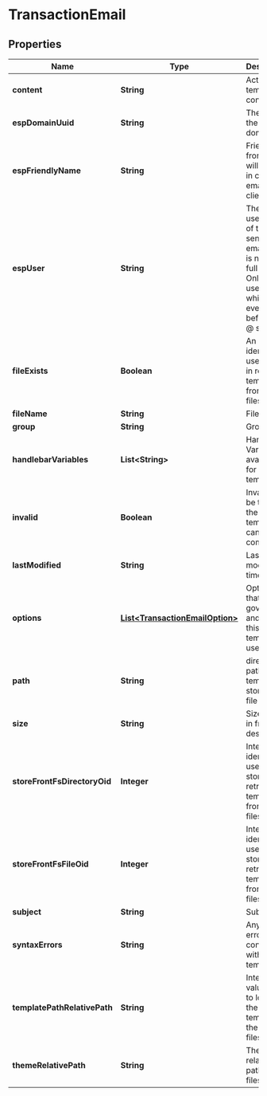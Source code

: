 
# TransactionEmail

## Properties
Name | Type | Description | Notes
------------ | ------------- | ------------- | -------------
**content** | **String** | Actual template contents |  [optional]
**espDomainUuid** | **String** | The uuid of the sending domain |  [optional]
**espFriendlyName** | **String** | Friendly from that will appear in customer email clients. |  [optional]
**espUser** | **String** | The username of the sending email.  This is not the full email.  Only the username which is everything before the @ sign. |  [optional]
**fileExists** | **Boolean** | An internal identifier used to aid in retrieving templates from the filesystem. |  [optional]
**fileName** | **String** | File name |  [optional]
**group** | **String** | Group |  [optional]
**handlebarVariables** | **List&lt;String&gt;** | Handlebar Variables available for email template |  [optional]
**invalid** | **Boolean** | Invalid will be true if the template cannot compile |  [optional]
**lastModified** | **String** | Last modified timestamp |  [optional]
**options** | [**List&lt;TransactionEmailOption&gt;**](TransactionEmailOption.md) | Options that help govern how and when this template is used |  [optional]
**path** | **String** | directory path where template is stored in file system |  [optional]
**size** | **String** | Size of file in friendly description |  [optional]
**storeFrontFsDirectoryOid** | **Integer** | Internal identifier used to store and retrieve template from filesystem |  [optional]
**storeFrontFsFileOid** | **Integer** | Internal identifier used to store and retrieve template from filesystem |  [optional]
**subject** | **String** | Subject |  [optional]
**syntaxErrors** | **String** | Any syntax errors contained within the tempalate |  [optional]
**templatePathRelativePath** | **String** | Internal value used to locate the template in the filesystem |  [optional]
**themeRelativePath** | **String** | Theme relative path in the filesystem. |  [optional]



